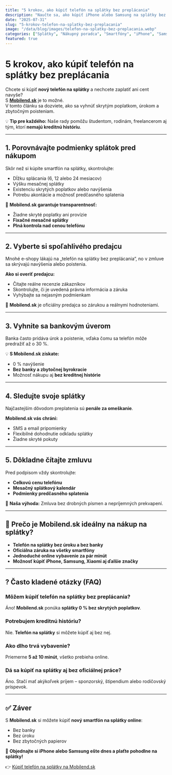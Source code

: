 ```yaml
---
title: "5 krokov, ako kúpiť telefón na splátky bez preplácania"
description: "Naučte sa, ako kúpiť iPhone alebo Samsung na splátky bez úrokov a skrytých poplatkov. Praktický návod od Mobilend.sk."
date: "2025-07-31"
slug: "5-krokov-telefon-na-splatky-bez-preplacania"
image: "/data/blog/images/telefon-na-splatky-bez-preplacania.webp"
categories: ["Splátky", "Nákupný poradca", "Smartfóny", "iPhone", "Samsung"]
featured: true
---
```


# 5 krokov, ako kúpiť telefón na splátky bez preplácania

Chcete si kúpiť **nový telefón na splátky** a nechcete zaplatiť ani cent navyše?  
S **[Mobilend.sk](https://mobilend.sk/)** je to možné.  
V tomto článku sa dozviete, ako sa vyhnúť skrytým poplatkom, úrokom a zbytočným poisteniam.

💡 **Tip pre každého:** Naše rady pomôžu študentom, rodinám, freelancerom aj tým, ktorí **nemajú kreditnú históriu**.

---

## 1. Porovnávajte podmienky splátok pred nákupom

Skôr než si kúpite smartfón na splátky, skontrolujte:

- Dĺžku splácania (6, 12 alebo 24 mesiacov)  
- Výšku mesačnej splátky  
- Existenciu skrytých poplatkov alebo navýšenia  
- Potrebu akontácie a možnosť predčasného splatenia

🔑 **Mobilend.sk garantuje transparentnosť:**

- Žiadne skryté poplatky ani provízie  
- **Fixačné mesačné splátky**  
- **Plná kontrola nad cenou telefónu**

---

## 2. Vyberte si spoľahlivého predajcu

Mnohé e-shopy lákajú na „telefón na splátky bez preplácania“, no v zmluve sa skrývajú navýšenia alebo poistenia.  

**Ako si overiť predajcu:**

- Čítajte reálne recenzie zákazníkov  
- Skontrolujte, či je uvedená právna informácia a záruka  
- Vyhýbajte sa nejasným podmienkam  

📌 **Mobilend.sk** je oficiálny predajca so zárukou a reálnymi hodnoteniami.

---

## 3. Vyhnite sa bankovým úverom

Banka často pridáva úrok a poistenie, vďaka čomu sa telefón môže predražiť až o 30 %.  

💡 **S Mobilend.sk získate:**

- 0 % navýšenie  
- **Bez banky a zbytočnej byrokracie**  
- Možnosť nákupu aj **bez kreditnej histórie**

---

## 4. Sledujte svoje splátky

Najčastejším dôvodom preplatenia sú **penále za omeškanie**.  

**Mobilend.sk vás chráni:**

- SMS a email pripomienky  
- Flexibilné dohodnutie odkladu splátky  
- Žiadne skryté pokuty

---

## 5. Dôkladne čítajte zmluvu

Pred podpisom vždy skontrolujte:

- **Celkovú cenu telefónu**  
- **Mesačný splátkový kalendár**  
- **Podmienky predčasného splatenia**

📌 **Naša výhoda:** Zmluva bez drobných písmen a nepríjemných prekvapení.

---

## 🧠 Prečo je Mobilend.sk ideálny na nákup na splátky?

- **Telefón na splátky bez úroku a bez banky**  
- **Oficiálna záruka na všetky smartfóny**  
- **Jednoduché online vybavenie za pár minút**  
- **Možnosť kúpiť iPhone, Samsung, Xiaomi aj ďalšie značky**

---

## ? Často kladené otázky (FAQ)

### Môžem kúpiť telefón na splátky bez preplácania?
Áno! **Mobilend.sk** ponúka **splátky 0 % bez skrytých poplatkov**.

### Potrebujem kreditnú históriu?
Nie. **Telefón na splátky** si môžete kúpiť aj bez nej.

### Ako dlho trvá vybavenie?
Priemerne **5 až 10 minút**, všetko prebieha online.

### Dá sa kúpiť na splátky aj bez oficiálnej práce?
Áno. Stačí mať akýkoľvek príjem – sponzorský, štipendium alebo rodičovský príspevok.

---

## ✅ Záver

S **Mobilend.sk** si môžete kúpiť **nový smartfón na splátky online**:

- Bez banky  
- Bez úroku  
- Bez zbytočných papierov  

🚀 **Objednajte si iPhone alebo Samsung ešte dnes a plaťte pohodlne na splátky!**  

👉 [Kúpiť telefón na splátky na Mobilend.sk](https://mobilend.sk/)
